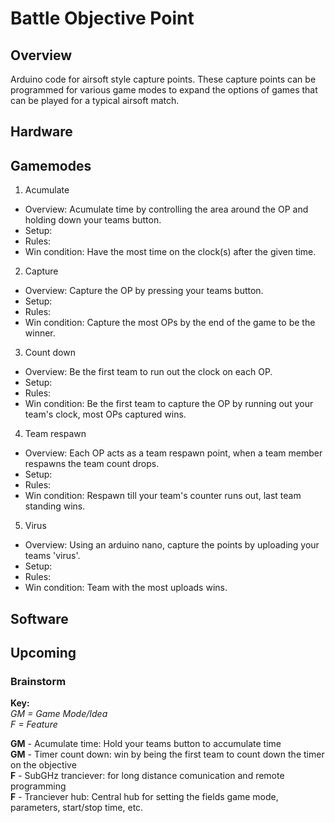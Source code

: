 # Battle Objective Point

## Overview
Arduino code for airsoft style capture points. These capture points can be programmed for various game modes to expand the options of games that can be played for a typical airsoft match.

## Hardware

## Gamemodes
1. Acumulate
  - Overview: Acumulate time by controlling the area around the OP and holding down your teams button.
  - Setup:
  - Rules:
  - Win condition: Have the most time on the clock(s) after the given time.

2. Capture
  - Overview: Capture the OP by pressing your teams button.
  - Setup:
  - Rules:
  - Win condition: Capture the most OPs by the end of the game to be the winner.
  
3. Count down
  - Overview: Be the first team to run out the clock on each OP.
  - Setup:
  - Rules:
  - Win condition: Be the first team to capture the OP by running out your team's clock, most OPs captured wins.
  
4. Team respawn
  - Overview: Each OP acts as a team respawn point, when a team member respawns the team count drops.
  - Setup:
  - Rules:
  - Win condition: Respawn till your team's counter runs out, last team standing wins.

5. Virus
  - Overview: Using an arduino nano, capture the points by uploading your teams 'virus'.
  - Setup:
  - Rules:
  - Win condition: Team with the most uploads wins.

## Software

## Upcoming

### Brainstorm
**Key:**<br/>
*GM = Game Mode/Idea*<br/>
*F = Feature*

**GM** - Acumulate time: Hold your teams button to accumulate time<br/>
**GM** - Timer count down: win by being the first team to count down the timer on the objective<br/>
**F** - SubGHz tranciever: for long distance comunication and remote programming<br/>
**F** - Tranciever hub: Central hub for setting the fields game mode, parameters, start/stop time, etc.<br/>
